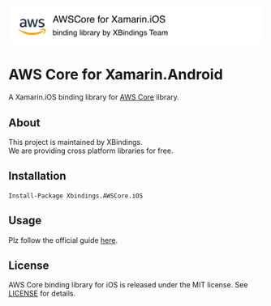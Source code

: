 <img src="./art/repo_header.png" alt="AWS Core for Xamarin.iOS" width="728" />

# AWS Core for Xamarin.Android
A Xamarin.iOS binding library for [AWS Core](https://github.com/aws/aws-sdk-ios/tree/master/AWSCore) library.

## About
This project is maintained by XBindings.<br>
We are providing cross platform libraries for free.

## Installation

```
Install-Package Xbindings.AWSCore.iOS
```

## Usage

Plz follow the official guide [here](https://github.com/aws/aws-sdk-ios/tree/master/AWSCore).

## License

AWS Core binding library for iOS is released under the MIT license.
See [LICENSE](./LICENSE) for details.